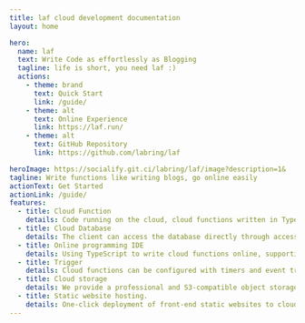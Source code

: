 ```yaml
---
title: laf cloud development documentation
layout: home

hero:
  name: laf
  text: Write Code as effortlessly as Blogging
  tagline: life is short, you need laf :)
  actions:
    - theme: brand
      text: Quick Start
      link: /guide/
    - theme: alt
      text: Online Experience
      link: https://laf.run/
    - theme: alt
      text: GitHub Repository
      link: https://github.com/labring/laf

heroImage: https://socialify.git.ci/labring/laf/image?description=1&
tagline: Write functions like writing blogs, go online easily
actionText: Get Started
actionLink: /guide/
features:
  - title: Cloud Function
    details: Code running on the cloud, cloud functions written in Typescript and supporting WebSocket, can be directly called by the frontend. The cloud function runs on the Node.js environment.
  - title: Cloud Database
    details: The client can access the database directly through access policies without requiring backend interfaces, which can save more than 90% of backend interface resources. Front-end developers can independently complete application development.
  - title: Online programming IDE
    details: Using TypeScript to write cloud functions online, supporting intelligent prompts for all types, online writing, debugging, logging, code as content, and saving as release.
  - title: Trigger
    details: Cloud functions can be configured with timers and event triggers, including the ability to listen for database change events. Changes in data can trigger the execution of cloud functions.
  - title: Cloud storage
    details: We provide a professional and S3-compatible object storage service (MinIO), which supports Service Account open capabilities.
  - title: Static website hosting.
    details: One-click deployment of front-end static websites to cloud storage, accessible through automatically allocated subdomains and supporting binding of custom domains.
---
```

